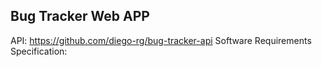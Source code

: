 ## Bug Tracker Web APP

API: https://github.com/diego-rg/bug-tracker-api
Software Requirements Specification:
